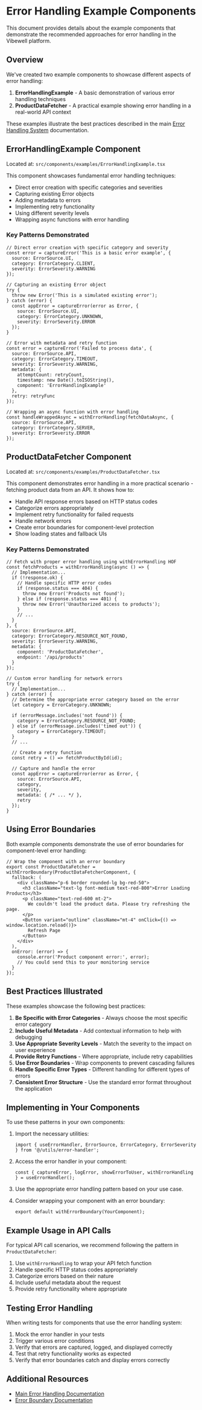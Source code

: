 # Error Handling Example Components

This document provides details about the example components that demonstrate the recommended approaches for error handling in the Vibewell platform.

## Overview

We've created two example components to showcase different aspects of error handling:

1. **ErrorHandlingExample** - A basic demonstration of various error handling techniques
2. **ProductDataFetcher** - A practical example showing error handling in a real-world API context

These examples illustrate the best practices described in the main [Error Handling System](./error-handling.md) documentation.

## ErrorHandlingExample Component

Located at: `src/components/examples/ErrorHandlingExample.tsx`

This component showcases fundamental error handling techniques:

- Direct error creation with specific categories and severities
- Capturing existing Error objects
- Adding metadata to errors
- Implementing retry functionality
- Using different severity levels
- Wrapping async functions with error handling

### Key Patterns Demonstrated

```tsx
// Direct error creation with specific category and severity
const error = captureError('This is a basic error example', {
  source: ErrorSource.UI,
  category: ErrorCategory.CLIENT,
  severity: ErrorSeverity.WARNING
});

// Capturing an existing Error object
try {
  throw new Error('This is a simulated existing error');
} catch (error) {
  const appError = captureError(error as Error, {
    source: ErrorSource.UI,
    category: ErrorCategory.UNKNOWN,
    severity: ErrorSeverity.ERROR
  });
}

// Error with metadata and retry function
const error = captureError('Failed to process data', {
  source: ErrorSource.API,
  category: ErrorCategory.TIMEOUT,
  severity: ErrorSeverity.WARNING,
  metadata: {
    attemptCount: retryCount,
    timestamp: new Date().toISOString(),
    component: 'ErrorHandlingExample'
  },
  retry: retryFunc
});

// Wrapping an async function with error handling
const handleWrappedAsync = withErrorHandling(fetchDataAsync, {
  source: ErrorSource.API,
  category: ErrorCategory.SERVER,
  severity: ErrorSeverity.ERROR
});
```

## ProductDataFetcher Component

Located at: `src/components/examples/ProductDataFetcher.tsx`

This component demonstrates error handling in a more practical scenario - fetching product data from an API. It shows how to:

- Handle API response errors based on HTTP status codes
- Categorize errors appropriately
- Implement retry functionality for failed requests
- Handle network errors
- Create error boundaries for component-level protection
- Show loading states and fallback UIs

### Key Patterns Demonstrated

```tsx
// Fetch with proper error handling using withErrorHandling HOF
const fetchProducts = withErrorHandling(async () => {
  // Implementation...
  if (!response.ok) {
    // Handle specific HTTP error codes
    if (response.status === 404) {
      throw new Error('Products not found');
    } else if (response.status === 401) {
      throw new Error('Unauthorized access to products');
    }
    // ...
  }
}, {
  source: ErrorSource.API,
  category: ErrorCategory.RESOURCE_NOT_FOUND,
  severity: ErrorSeverity.WARNING,
  metadata: {
    component: 'ProductDataFetcher',
    endpoint: '/api/products'
  }
});

// Custom error handling for network errors
try {
  // Implementation...
} catch (error) {
  // Determine the appropriate error category based on the error
  let category = ErrorCategory.UNKNOWN;
  
  if (errorMessage.includes('not found')) {
    category = ErrorCategory.RESOURCE_NOT_FOUND;
  } else if (errorMessage.includes('timed out')) {
    category = ErrorCategory.TIMEOUT;
  }
  // ...
  
  // Create a retry function
  const retry = () => fetchProductById(id);
  
  // Capture and handle the error
  const appError = captureError(error as Error, {
    source: ErrorSource.API,
    category,
    severity,
    metadata: { /* ... */ },
    retry
  });
}
```

## Using Error Boundaries

Both example components demonstrate the use of error boundaries for component-level error handling:

```tsx
// Wrap the component with an error boundary
export const ProductDataFetcher = withErrorBoundary(ProductDataFetcherComponent, {
  fallback: (
    <div className="p-6 border rounded-lg bg-red-50">
      <h3 className="text-lg font-medium text-red-800">Error Loading Products</h3>
      <p className="text-red-600 mt-2">
        We couldn't load the product data. Please try refreshing the page.
      </p>
      <Button variant="outline" className="mt-4" onClick={() => window.location.reload()}>
        Refresh Page
      </Button>
    </div>
  ),
  onError: (error) => {
    console.error('Product component error:', error);
    // You could send this to your monitoring service
  }
});
```

## Best Practices Illustrated

These examples showcase the following best practices:

1. **Be Specific with Error Categories** - Always choose the most specific error category
2. **Include Useful Metadata** - Add contextual information to help with debugging
3. **Use Appropriate Severity Levels** - Match the severity to the impact on user experience
4. **Provide Retry Functions** - Where appropriate, include retry capabilities
5. **Use Error Boundaries** - Wrap components to prevent cascading failures
6. **Handle Specific Error Types** - Different handling for different types of errors
7. **Consistent Error Structure** - Use the standard error format throughout the application

## Implementing in Your Components

To use these patterns in your own components:

1. Import the necessary utilities:
   ```tsx
   import { useErrorHandler, ErrorSource, ErrorCategory, ErrorSeverity } from '@/utils/error-handler';
   ```

2. Access the error handler in your component:
   ```tsx
   const { captureError, logError, showErrorToUser, withErrorHandling } = useErrorHandler();
   ```

3. Use the appropriate error handling pattern based on your use case.

4. Consider wrapping your component with an error boundary:
   ```tsx
   export default withErrorBoundary(YourComponent);
   ```

## Example Usage in API Calls

For typical API call scenarios, we recommend following the pattern in `ProductDataFetcher`:

1. Use `withErrorHandling` to wrap your API fetch function
2. Handle specific HTTP status codes appropriately
3. Categorize errors based on their nature
4. Include useful metadata about the request
5. Provide retry functionality where appropriate

## Testing Error Handling

When writing tests for components that use the error handling system:

1. Mock the error handler in your tests
2. Trigger various error conditions
3. Verify that errors are captured, logged, and displayed correctly
4. Test that retry functionality works as expected
5. Verify that error boundaries catch and display errors correctly

## Additional Resources

- [Main Error Handling Documentation](./error-handling.md)
- [Error Boundary Documentation](../error-handling.md) 